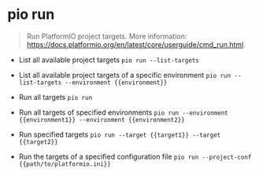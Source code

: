 # pio run
> Run PlatformIO project targets.
> More information: <https://docs.platformio.org/en/latest/core/userguide/cmd_run.html>.

- List all available project targets
`pio run --list-targets`

- List all available project targets of a specific environment
`pio run --list-targets --environment {{environment}}`

- Run all targets
`pio run`

- Run all targets of specified environments
`pio run --environment {{environment1}} --environment {{environment2}}`

- Run specified targets
`pio run --target {{target1}} --target {{target2}}`

- Run the targets of a specified configuration file
`pio run --project-conf {{path/to/platformio.ini}}`
